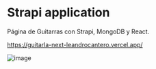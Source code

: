 # Strapi application

Página de Guitarras con Strapi, MongoDB y React.

https://guitarla-next-leandrocantero.vercel.app/

![image](https://user-images.githubusercontent.com/42678932/186787483-90c6a21c-3555-43fc-ae97-1f1707a54fbe.png)
